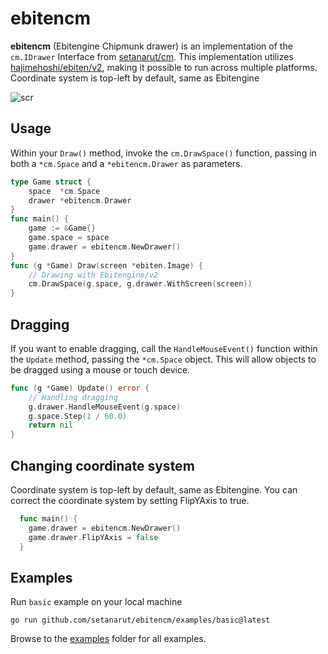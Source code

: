 # ebitencm

**ebitencm** (Ebitengine Chipmunk drawer) is an implementation of the `cm.IDrawer` Interface from [setanarut/cm](https://github.com/setanarut/cm). This implementation utilizes [hajimehoshi/ebiten/v2](https://github.com/hajimehoshi/ebiten), making it possible to run across multiple platforms. Coordinate system is top-left by default, same as Ebitengine

![scr](https://github.com/user-attachments/assets/ca27ad36-509e-4f33-b526-372598d3144c)

## Usage

Within your `Draw()` method, invoke the `cm.DrawSpace()` function, passing in both a `*cm.Space` and a `*ebitencm.Drawer` as parameters.

```go
type Game struct {
	space  *cm.Space
	drawer *ebitencm.Drawer
}
func main() {
	game := &Game{}
	game.space = space
	game.drawer = ebitencm.NewDrawer()
}
func (g *Game) Draw(screen *ebiten.Image) {
	// Drawing with Ebitengine/v2
	cm.DrawSpace(g.space, g.drawer.WithScreen(screen))
}
```

## Dragging

If you want to enable dragging, call the `HandleMouseEvent()` function within the `Update` method, passing the `*cm.Space` object. This will allow objects to be dragged using a mouse or touch device.

```go
func (g *Game) Update() error {
	// Handling dragging
	g.drawer.HandleMouseEvent(g.space)
	g.space.Step(1 / 60.0)
	return nil
}
```

## Changing coordinate system

Coordinate system is top-left by default, same as Ebitengine. You can correct the coordinate system by setting FlipYAxis to true.

```Go
  func main() {
  	game.drawer = ebitencm.NewDrawer()
	game.drawer.FlipYAxis = false
  }
```

## Examples

Run `basic` example on your local machine
```
go run github.com/setanarut/ebitencm/examples/basic@latest
```

Browse to the [examples](./examples/) folder for all examples.


